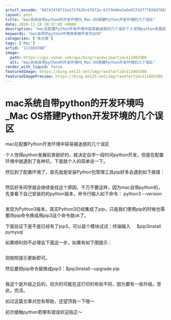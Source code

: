 ```yaml
---
arturl_encode: "68747470733a2f2f626c6f672e:6373646e2e6e65742f77656978696e5f33393831323033392f:61727469636c652f64657461696c732f313131393833333838"
layout: post
title: "mac系统自带python的开发环境吗_Mac-OS搭建Python开发环境的几个误区"
date: 2020-12-28 20:57:05 +0800
description: "mac在配置Python开发环境中容易被迷惑的几个误区个人觉得python发展前景挺好的，就决定自学"
keywords: "mac自带的python环境用来做开发可以吗"
categories: ['未分类']
tags: ['Mac']
artid: "111983388"
image:
  path: https://api.vvhan.com/api/bing?rand=sj&artid=111983388
  alt: "mac系统自带python的开发环境吗_Mac-OS搭建Python开发环境的几个误区"
render_with_liquid: false
featuredImage: https://bing.ee123.net/img/rand?artid=111983388
featuredImagePreview: https://bing.ee123.net/img/rand?artid=111983388
---
```


# mac系统自带python的开发环境吗\_Mac OS搭建Python开发环境的几个误区

mac在配置Python开发环境中容易被迷惑的几个误区

个人觉得python发展前景挺好的，就决定自学一段时间python开发，但是在配置环境中就遇到了各种坑，下面就个人的简单说一下。

然后到了配置环境了，首先就是安装Python包管理工具pip好多会遇到如下报错：

![]()

然后好多同学就会继续查找这个原因，千万不要这样，因为mac自带python的，先查看下自己安装的的python版本，命令行输入如下命令： python3 --version

![]()

发现为Python3版本，其实Python3已经集成了pip，只是我们使用pip的时候也需要将pip命令换成用pip3这个命令就ok了。

下面验证下是不是已经有了pip3，可以装个模块试试：终端输入     $pip3install pymysql

如果顺利则不必理会下面这一步，如果有如下图提示：

![]()

则按照提示更新即可。

然后要把pip命令替换成pip3：$pip3install--upgrade pip

![]()

我这个是升级之后的，初次的可能在这打印的有些不同，因为要有一些升级。至此，完活。

如过这篇文章对您有帮助，还望顶我一下哦～

初次接触python若哪有错误欢迎指正～